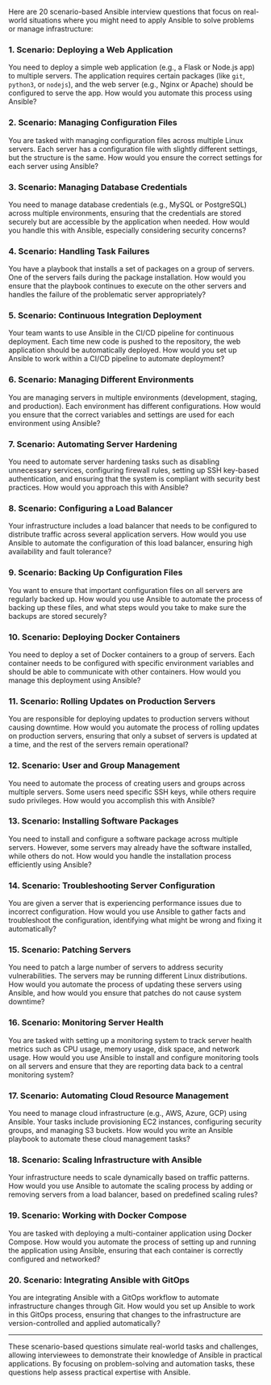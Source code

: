 Here are 20 scenario-based Ansible interview questions that focus on real-world situations where you might need to apply Ansible to solve problems or manage infrastructure:

### 1. **Scenario: Deploying a Web Application**
   You need to deploy a simple web application (e.g., a Flask or Node.js app) to multiple servers. The application requires certain packages (like `git`, `python3`, or `nodejs`), and the web server (e.g., Nginx or Apache) should be configured to serve the app. How would you automate this process using Ansible?

### 2. **Scenario: Managing Configuration Files**
   You are tasked with managing configuration files across multiple Linux servers. Each server has a configuration file with slightly different settings, but the structure is the same. How would you ensure the correct settings for each server using Ansible?

### 3. **Scenario: Managing Database Credentials**
   You need to manage database credentials (e.g., MySQL or PostgreSQL) across multiple environments, ensuring that the credentials are stored securely but are accessible by the application when needed. How would you handle this with Ansible, especially considering security concerns?

### 4. **Scenario: Handling Task Failures**
   You have a playbook that installs a set of packages on a group of servers. One of the servers fails during the package installation. How would you ensure that the playbook continues to execute on the other servers and handles the failure of the problematic server appropriately?

### 5. **Scenario: Continuous Integration Deployment**
   Your team wants to use Ansible in the CI/CD pipeline for continuous deployment. Each time new code is pushed to the repository, the web application should be automatically deployed. How would you set up Ansible to work within a CI/CD pipeline to automate deployment?

### 6. **Scenario: Managing Different Environments**
   You are managing servers in multiple environments (development, staging, and production). Each environment has different configurations. How would you ensure that the correct variables and settings are used for each environment using Ansible?

### 7. **Scenario: Automating Server Hardening**
   You need to automate server hardening tasks such as disabling unnecessary services, configuring firewall rules, setting up SSH key-based authentication, and ensuring that the system is compliant with security best practices. How would you approach this with Ansible?

### 8. **Scenario: Configuring a Load Balancer**
   Your infrastructure includes a load balancer that needs to be configured to distribute traffic across several application servers. How would you use Ansible to automate the configuration of this load balancer, ensuring high availability and fault tolerance?

### 9. **Scenario: Backing Up Configuration Files**
   You want to ensure that important configuration files on all servers are regularly backed up. How would you use Ansible to automate the process of backing up these files, and what steps would you take to make sure the backups are stored securely?

### 10. **Scenario: Deploying Docker Containers**
   You need to deploy a set of Docker containers to a group of servers. Each container needs to be configured with specific environment variables and should be able to communicate with other containers. How would you manage this deployment using Ansible?

### 11. **Scenario: Rolling Updates on Production Servers**
   You are responsible for deploying updates to production servers without causing downtime. How would you automate the process of rolling updates on production servers, ensuring that only a subset of servers is updated at a time, and the rest of the servers remain operational?

### 12. **Scenario: User and Group Management**
   You need to automate the process of creating users and groups across multiple servers. Some users need specific SSH keys, while others require sudo privileges. How would you accomplish this with Ansible?

### 13. **Scenario: Installing Software Packages**
   You need to install and configure a software package across multiple servers. However, some servers may already have the software installed, while others do not. How would you handle the installation process efficiently using Ansible?

### 14. **Scenario: Troubleshooting Server Configuration**
   You are given a server that is experiencing performance issues due to incorrect configuration. How would you use Ansible to gather facts and troubleshoot the configuration, identifying what might be wrong and fixing it automatically?

### 15. **Scenario: Patching Servers**
   You need to patch a large number of servers to address security vulnerabilities. The servers may be running different Linux distributions. How would you automate the process of updating these servers using Ansible, and how would you ensure that patches do not cause system downtime?

### 16. **Scenario: Monitoring Server Health**
   You are tasked with setting up a monitoring system to track server health metrics such as CPU usage, memory usage, disk space, and network usage. How would you use Ansible to install and configure monitoring tools on all servers and ensure that they are reporting data back to a central monitoring system?

### 17. **Scenario: Automating Cloud Resource Management**
   You need to manage cloud infrastructure (e.g., AWS, Azure, GCP) using Ansible. Your tasks include provisioning EC2 instances, configuring security groups, and managing S3 buckets. How would you write an Ansible playbook to automate these cloud management tasks?

### 18. **Scenario: Scaling Infrastructure with Ansible**
   Your infrastructure needs to scale dynamically based on traffic patterns. How would you use Ansible to automate the scaling process by adding or removing servers from a load balancer, based on predefined scaling rules?

### 19. **Scenario: Working with Docker Compose**
   You are tasked with deploying a multi-container application using Docker Compose. How would you automate the process of setting up and running the application using Ansible, ensuring that each container is correctly configured and networked?

### 20. **Scenario: Integrating Ansible with GitOps**
   You are integrating Ansible with a GitOps workflow to automate infrastructure changes through Git. How would you set up Ansible to work in this GitOps process, ensuring that changes to the infrastructure are version-controlled and applied automatically?

---

These scenario-based questions simulate real-world tasks and challenges, allowing interviewees to demonstrate their knowledge of Ansible in practical applications. By focusing on problem-solving and automation tasks, these questions help assess practical expertise with Ansible.